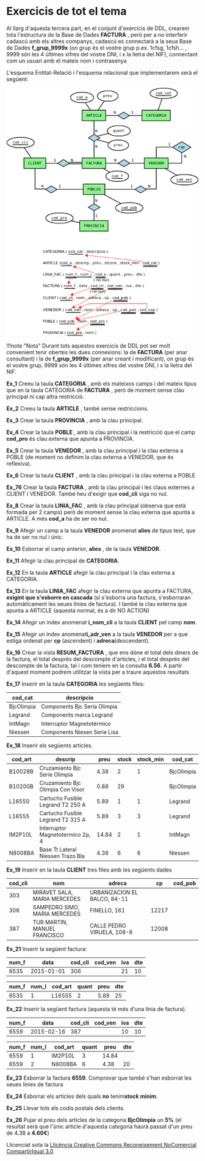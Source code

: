 # Exercicis de tot el tema

Al llarg d'aquesta tercera part, en el conjunt d'exercicis de DDL, crearem
tota l'estructura de la Base de Dades **FACTURA** , però per a no interferir
cadascú amb els altres companys, cadascú es connectarà a la seua Base de Dades
**f_grup_9999x** (on grup és el vostre grup p.ex. 1cfsg, 1cfsh... , 9999 són
les 4 últimes xifres del vostre DNI, i x la lletra del NIF), connectant com un usuari amb el mateix nom i contrasenya

L'esquema Entitat-Relació i l'esquema relacional que implementarem serà el
següent:

![](factura.png)


!!!note "Nota"
      Durant tots aquestos exercicis de DDL pot ser molt convenient tenir obertes
      les dues connexions: la de **FACTURA** (per anar consultant) i la de
      **f_grup_9999x** (per anar creant i modificant), on grup és el vostre grup,
      9999 són les 4 últimes xifres del vostre DNI, i x la lletra del NIF.

**Ex_1** Creeu la taula **CATEGORIA** , amb els mateixos camps i del mateix
tipus que en la taula CATEGORIA de **FACTURA** , però de moment sense clau
principal ni cap altra restricció. 

**Ex_2** Creeu la taula **ARTICLE** , també sense restriccions.

**Ex_3** Crear la taula **PROVINCIA** , amb la clau principal.

**Ex_4** Crear la taula **POBLE** , amb la clau principal i la restricció que
el camp **cod_pro** és clau externa que apunta a PROVINCIA.

**Ex_5** Crear la taula **VENEDOR** , amb la clau principal i la clau externa
a POBLE (de moment no definim la clau externa a VENEDOR, que és reflexiva).

**Ex_6** Crear la taula **CLIENT** , amb la clau principal i la clau externa a
POBLE

**Ex_76** Crear la taula **FACTURA** , amb la clau principal i les claus
externes a CLIENT i VENEDOR. També heu d'exigir que **cod_cli** siga no nul.

**Ex_8** Crear la taula **LINIA_FAC** , amb la clau principal (observa que
està formada per 2 camps) però de moment sense la clau externa que apunta a
ARTICLE. A més **cod_a** ha de ser no nul.

**Ex_9** Afegir un camp a la taula **VENEDOR** anomenat **alies** de tipus
text, que ha de ser no nul i únic.

**Ex_10** Esborrar el camp anterior, **alies** , de la taula **VENEDOR**.

**Ex_11** Afegir la clau principal de **CATEGORIA**.

**Ex_12** En la taula **ARTICLE** afegir la clau principal i la clau externa a
CATEGORIA.

**Ex_13** En la taula **LINIA_FAC** afegir la clau externa que apunta a
FACTURA, **exigint que s'esborre en cascada** (si s'esborra una factura,
s'esborraran automàticament les seues línies de factura). I també la clau
externa que apunta a ARTICLE (aquesta normal, és a dir NO ACTION)

**Ex_14** Afegir un índex anomenat **i_nom_cli** a la taula **CLIENT** pel camp
**nom**.

**Ex_15** Afegir un índex anomenat**i_adr_ven** a la taula **VENEDOR** per a
que estiga ordenat per **cp** (ascendent) i **adreca**(descendent).

**Ex_16** Crear la vista **RESUM_FACTURA** , que ens dóne el total dels diners
de la factura, el total després del descompte d'articles, i el total després
del descompte de la factura, tal i com teníem en la consulta **6.56**. A
partir d'aquest moment podrem utilitzar la vista per a traure aquestos
resultats

**Ex_17** Inserir en la taula **CATEGORIA** les següents files:

**cod_cat** | **descripcio**  
---|---  
BjcOlimpia | Components Bjc Seria Olimpia  
Legrand | Components marca Legrand  
IntMagn | Interruptor Magnetotérmico  
Niessen | Components Niesen Serie Lisa  
  
**Ex_18** Inserir els següents articles.

**cod_art** | **descrip** | **preu** | **stock** | **stock_min** | **cod_cat**  
---|---|---|---|---|---  
B10028B | Cruzamiento Bjc Serie Olimpia | 4.38 | 2 | 1 | BjcOlimpia  
B10200B | Cruzamiento Bjc Olimpia Con Visor | 0.88 | 29 |  | BjcOlimpia  
L16550 | Cartucho Fusible Legrand T2 250 A | 5.89 | 1 | 1 | Legrand  
L16555 | Cartucho Fusible Legrand T2 315 A | 5.89 | 3 | 3 | Legrand  
IM2P10L | Interruptor Magnetotermico 2p, 4 | 14.84 | 2 | 1 | IntMagn  
N8008BA | Base Tt Lateral Niessen Trazo Bla | 4.38 | 6 | 6 | Niessen  
  
**Ex_19** Inserir en la taula **CLIENT** tres files amb les següents dades

**cod_cli** | **nom** | **adreca** | **cp** | **cod_pob**  
---|---|---|---|---  
303 | MIRAVET SALA, MARIA MERCEDES | URBANIZACION EL BALCO, 84-11 |  |   
306 | SAMPEDRO SIMO, MARIA MERCEDES | FINELLO, 161 | 12217 |   
387 | TUR MARTIN, MANUEL FRANCISCO | CALLE PEDRO VIRUELA, 108-8 | 12008 |   
  
**Ex_21** Inserir la següent factura:

**num_f** | **data** | **cod_cli** | **cod_ven** | **iva** | **dte**  
---|---|---|---|---|---  
6535 | 2015-01-01 | 306 |  | 21 | 10  

**num_f** | **num_l** | **cod_art** | **quant** | **preu** | **dte**  
---|---|---|---|---|---  
6535 | 1 | L16555 | 2 | 5.89 | 25  
  
**Ex_22** Inserir la següent factura (aquesta té més d'una línia de factura).

**num_f** | **data** | **cod_cli** | **cod_ven** | **iva** | **dte**  
---|---|---|---|---|---  
6559 | 2015-02-16 | 387 |  | 10 | 10  

**num_f** | **num_l** | **cod_art** | **quant** | **preu** | **dte**  
---|---|---|---|---|---  
6559 | 1 | IM2P10L | 3 | 14.84 |   
6559 | 2 | N8008BA | 6 | 4.38 | 20  
  
**Ex_23** Esborrar la factura **6559**. Comprovar que també s'han esborrat les
seues línies de factura

**Ex_24** Esborrar els articles dels quals **no** tenim**stock mínim**.

**Ex_25** Llevar tots els codis postals dels clients.

**Ex_26** Pujar el preu dels articles de la categoria **BjcOlimpia** un **5%**
(el resultat serà que l'únic article d'aquesta categoria haurà passat d'un
preu de 4.38 a **4.60€**)


Llicenciat sota la  [Llicència Creative Commons Reconeixement NoComercial
CompartirIgual 3.0](http://creativecommons.org/licenses/by-nc-sa/3.0/)

